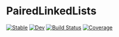 # PairedLinkedLists

[![Stable](https://img.shields.io/badge/docs-stable-blue.svg)](https://tmcgrath325.github.io/PairedLinkedLists.jl/stable/)
[![Dev](https://img.shields.io/badge/docs-dev-blue.svg)](https://tmcgrath325.github.io/PairedLinkedLists.jl/dev/)
[![Build Status](https://github.com/tmcgrath325/PairedLinkedLists.jl/actions/workflows/CI.yml/badge.svg?branch=main)](https://github.com/tmcgrath325/PairedLinkedLists.jl/actions/workflows/CI.yml?query=branch%3Amain)
[![Coverage](https://codecov.io/gh/tmcgrath325/PairedLinkedLists.jl/branch/main/graph/badge.svg)](https://codecov.io/gh/tmcgrath325/PairedLinkedLists.jl)

